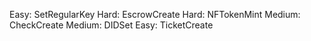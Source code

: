 Easy: SetRegularKey
Hard: EscrowCreate
Hard: NFTokenMint
Medium: CheckCreate
Medium: DIDSet
Easy: TicketCreate

